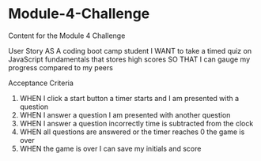 # Module-4-Challenge
Content for the Module 4 Challenge

User Story
AS A coding boot camp student
I WANT to take a timed quiz on JavaScript fundamentals that stores high scores
SO THAT I can gauge my progress compared to my peers

Acceptance Criteria
1. WHEN I click a start button a timer starts and I am presented with a question
2. WHEN I answer a question I am presented with another question
3. WHEN I answer a question incorrectly time is subtracted from the clock
4. WHEN all questions are answered or the timer reaches 0 the game is over
5. WHEN the game is over I can save my initials and score